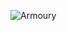 ![Armoury](https://github.com/GJaradat/bnta_lab_polymorphism/assets/92640386/b7ecfef9-5077-48de-87b7-f0ee24abba5e)
